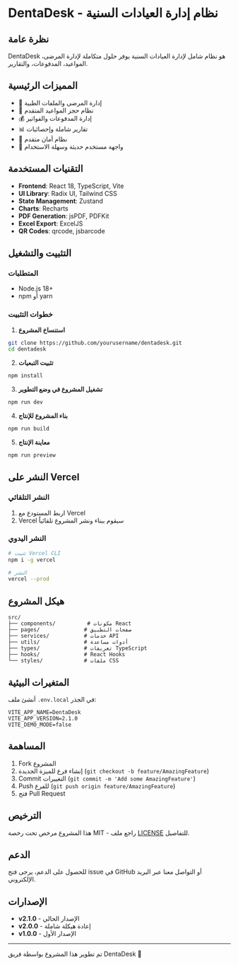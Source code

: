 # DentaDesk - نظام إدارة العيادات السنية

## نظرة عامة
DentaDesk هو نظام شامل لإدارة العيادات السنية يوفر حلول متكاملة لإدارة المرضى، المواعيد، المدفوعات، والتقارير.

## المميزات الرئيسية
- 🏥 إدارة المرضى والملفات الطبية
- 📅 نظام حجز المواعيد المتقدم
- 💰 إدارة المدفوعات والفواتير
- 📊 تقارير شاملة وإحصائيات
- 🔐 نظام أمان متقدم
- 📱 واجهة مستخدم حديثة وسهلة الاستخدام

## التقنيات المستخدمة
- **Frontend**: React 18, TypeScript, Vite
- **UI Library**: Radix UI, Tailwind CSS
- **State Management**: Zustand
- **Charts**: Recharts
- **PDF Generation**: jsPDF, PDFKit
- **Excel Export**: ExcelJS
- **QR Codes**: qrcode, jsbarcode

## التثبيت والتشغيل

### المتطلبات
- Node.js 18+ 
- npm أو yarn

### خطوات التثبيت

1. **استنساخ المشروع**
```bash
git clone https://github.com/yourusername/dentadesk.git
cd dentadesk
```

2. **تثبيت التبعيات**
```bash
npm install
```

3. **تشغيل المشروع في وضع التطوير**
```bash
npm run dev
```

4. **بناء المشروع للإنتاج**
```bash
npm run build
```

5. **معاينة الإنتاج**
```bash
npm run preview
```

## النشر على Vercel

### النشر التلقائي
1. اربط المستودع مع Vercel
2. Vercel سيقوم ببناء ونشر المشروع تلقائياً

### النشر اليدوي
```bash
# تثبيت Vercel CLI
npm i -g vercel

# النشر
vercel --prod
```

## هيكل المشروع

```
src/
├── components/          # مكونات React
├── pages/              # صفحات التطبيق
├── services/           # خدمات API
├── utils/              # أدوات مساعدة
├── types/              # تعريفات TypeScript
├── hooks/              # React Hooks
└── styles/             # ملفات CSS
```

## المتغيرات البيئية

أنشئ ملف `.env.local` في الجذر:

```env
VITE_APP_NAME=DentaDesk
VITE_APP_VERSION=2.1.0
VITE_DEMO_MODE=false
```

## المساهمة

1. Fork المشروع
2. إنشاء فرع للميزة الجديدة (`git checkout -b feature/AmazingFeature`)
3. Commit التغييرات (`git commit -m 'Add some AmazingFeature'`)
4. Push للفرع (`git push origin feature/AmazingFeature`)
5. فتح Pull Request

## الترخيص

هذا المشروع مرخص تحت رخصة MIT - راجع ملف [LICENSE](LICENSE) للتفاصيل.

## الدعم

للحصول على الدعم، يرجى فتح issue في GitHub أو التواصل معنا عبر البريد الإلكتروني.

## الإصدارات

- **v2.1.0** - الإصدار الحالي
- **v2.0.0** - إعادة هيكلة شاملة
- **v1.0.0** - الإصدار الأول

---

تم تطوير هذا المشروع بواسطة فريق DentaDesk 💙